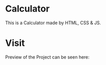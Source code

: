 # Calculator
This is a Calculator made by HTML, CSS & JS.
# Visit 
Preview of the Project can be seen here:
